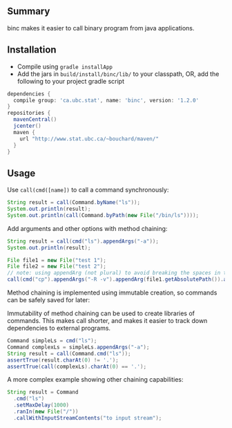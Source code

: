<!-- File generated by tutorialj -->
Summary
-------

binc makes it easier to call binary program from java applications.

Installation
------------

- Compile using ``gradle installApp``
- Add the jars in  ``build/install/binc/lib/`` to your classpath, OR, add
the following to your project gradle script 

```groovy
dependencies {
  compile group: 'ca.ubc.stat', name: 'binc', version: '1.2.0'
}
repositories {
  mavenCentral()
  jcenter()
  maven {
    url "http://www.stat.ubc.ca/~bouchard/maven/"
  }
}
```

Usage
-------

Use ``call(cmd([name])`` to call a command synchronously:

```java
String result = call(Command.byName("ls"));
System.out.println(result);
System.out.println(call(Command.byPath(new File("/bin/ls"))));
```

Add arguments and other options with method chaining:

```java
String result = call(cmd("ls").appendArgs("-a"));
System.out.println(result);

File file1 = new File("test 1");
File file2 = new File("test 2");
// note: using appendArg (not plural) to avoid breaking the spaces in the path names
call(cmd("cp").appendArgs("-R -v").appendArg(file1.getAbsolutePath()).appendArg(file2.getAbsolutePath()));
```

Method chaining is implemented using immutable creation,
so commands can be safely saved for later:

Immutability of method chaining can be used to create
libraries of commands. This makes call shorter, and makes
it easier to track down dependencies to external programs.

```java
Command simpleLs = cmd("ls");
Command complexLs = simpleLs.appendArgs("-a");
String result = call(Command.cmd("ls"));
assertTrue(result.charAt(0) != '.');
assertTrue(call(complexLs).charAt(0) == '.');
```

A more complex example showing other chaining
capabilities:

```java
String result = Command
  .cmd("ls")
  .setMaxDelay(1000)
  .ranIn(new File("/"))
  .callWithInputStreamContents("to input stream");
```

